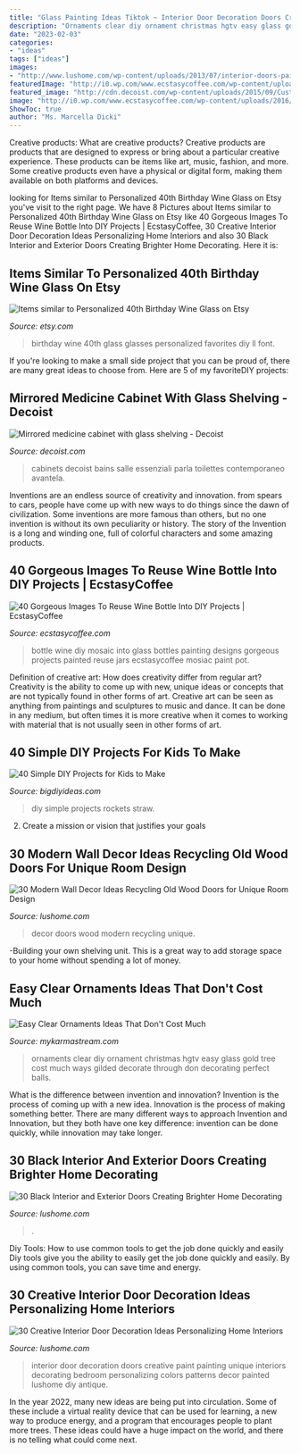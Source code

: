 ```yaml
---
title: "Glass Painting Ideas Tiktok ~ Interior Door Decoration Doors Creative Paint Painting Unique Interiors Decorating Bedroom Personalizing Colors Patterns Decor Painted Lushome Diy Antique"
description: "Ornaments clear diy ornament christmas hgtv easy glass gold tree cost much ways gilded decorate through don decorating perfect balls"
date: "2023-02-03"
categories:
- "ideas"
tags: ["ideas"]
images:
- "http://www.lushome.com/wp-content/uploads/2013/07/interior-doors-painting-decoration-patterns-8.jpg"
featuredImage: "http://i0.wp.com/www.ecstasycoffee.com/wp-content/uploads/2016/10/beautiful-bottle-mosaic.jpg?resize=400,600"
featured_image: "http://cdn.decoist.com/wp-content/uploads/2015/09/Custom0designed-built-in-medicine-cabinet-600x838.jpg"
image: "http://i0.wp.com/www.ecstasycoffee.com/wp-content/uploads/2016/10/beautiful-bottle-mosaic.jpg?resize=400,600"
ShowToc: true
author: "Ms. Marcella Dicki"
---
```



Creative products: What are creative products?
Creative products are products that are designed to express or bring about a particular creative experience. These products can be items like art, music, fashion, and more. Some creative products even have a physical or digital form, making them available on both platforms and devices.

	

		
looking for Items similar to Personalized 40th Birthday Wine Glass on Etsy you've visit to the right page. We have 8 Pictures about Items similar to Personalized 40th Birthday Wine Glass on Etsy like 40 Gorgeous Images To Reuse Wine Bottle Into DIY Projects | EcstasyCoffee, 30 Creative Interior Door Decoration Ideas Personalizing Home Interiors and also 30 Black Interior and Exterior Doors Creating Brighter Home Decorating. Here it is:
		
    
## Items Similar To Personalized 40th Birthday Wine Glass On Etsy

<img loading=lazy src="https://img1.etsystatic.com/000/0/6353218/il_570xN.329249373.jpg" onerror="this.onerror=null;this.src='https://tse1.mm.bing.net/th?id=OIP.jqy9FnH3tNPU2eiETXq3TgHaJ4&amp;pid=15.1';" alt="Items similar to Personalized 40th Birthday Wine Glass on Etsy">

_Source: etsy.com_

>birthday wine 40th glass glasses personalized favorites diy ll font. 

	

If you're looking to make a small side project that you can be proud of, there are many great ideas to choose from. Here are 5 of my favoriteDIY projects: 

    
## Mirrored Medicine Cabinet With Glass Shelving - Decoist

<img loading=lazy src="http://cdn.decoist.com/wp-content/uploads/2015/09/Custom0designed-built-in-medicine-cabinet-600x838.jpg" onerror="this.onerror=null;this.src='https://tse4.mm.bing.net/th?id=OIP.q_-YgIwYS0RLZaSgviCLQgHaKW&amp;pid=15.1';" alt="Mirrored medicine cabinet with glass shelving - Decoist">

_Source: decoist.com_

>cabinets decoist bains salle essenziali parla toilettes contemporaneo avantela. 

	

Inventions are an endless source of creativity and innovation. from spears to cars, people have come up with new ways to do things since the dawn of civilization. Some inventions are more famous than others, but no one invention is without its own peculiarity or history. The story of the Invention is a long and winding one, full of colorful characters and some amazing products.

    
## 40 Gorgeous Images To Reuse Wine Bottle Into DIY Projects | EcstasyCoffee

<img loading=lazy src="http://i0.wp.com/www.ecstasycoffee.com/wp-content/uploads/2016/10/beautiful-bottle-mosaic.jpg?resize=400,600" onerror="this.onerror=null;this.src='https://tse1.mm.bing.net/th?id=OIP.2nMtVPuLvMUAiNP4gJVGjQAAAA&amp;pid=15.1';" alt="40 Gorgeous Images To Reuse Wine Bottle Into DIY Projects | EcstasyCoffee">

_Source: ecstasycoffee.com_

>bottle wine diy mosaic into glass bottles painting designs gorgeous projects painted reuse jars ecstasycoffee mosiac paint pot. 

	

Definition of creative art: How does creativity differ from regular art?
Creativity is the ability to come up with new, unique ideas or concepts that are not typically found in other forms of art. Creative art can be seen as anything from paintings and sculptures to music and dance. It can be done in any medium, but often times it is more creative when it comes to working with material that is not usually seen in other forms of art.

    
## 40 Simple DIY Projects For Kids To Make

<img loading=lazy src="http://www.bigdiyideas.com/wp-content/uploads/2015/06/STRAW-ROCKETS.jpg" onerror="this.onerror=null;this.src='https://tse3.mm.bing.net/th?id=OIP.ABGnq94EkMfikPsLBJ_PIwHaKh&amp;pid=15.1';" alt="40 Simple DIY Projects for Kids to Make">

_Source: bigdiyideas.com_

>diy simple projects rockets straw. 

	

2. Create a mission or vision that justifies your goals

    
## 30 Modern Wall Decor Ideas Recycling Old Wood Doors For Unique Room Design

<img loading=lazy src="http://www.lushome.com/wp-content/uploads/2013/03/recycling-old-soors-modern-wall-decor-ideas-24.jpg" onerror="this.onerror=null;this.src='https://tse4.mm.bing.net/th?id=OIP.KJgp6IKjavaKVDDhSlq1UgHaK0&amp;pid=15.1';" alt="30 Modern Wall Decor Ideas Recycling Old Wood Doors for Unique Room Design">

_Source: lushome.com_

>decor doors wood modern recycling unique. 

	

-Building your own shelving unit. This is a great way to add storage space to your home without spending a lot of money.

    
## Easy Clear Ornaments Ideas That Don&#039;t Cost Much

<img loading=lazy src="https://mykarmastream.com/wp-content/uploads/2017/12/diy-clear-ornament-8.jpg" onerror="this.onerror=null;this.src='https://tse4.mm.bing.net/th?id=OIP.bN96ywLeFlqNsZV5nrNufwHaLH&amp;pid=15.1';" alt="Easy Clear Ornaments Ideas That Don&#039;t Cost Much">

_Source: mykarmastream.com_

>ornaments clear diy ornament christmas hgtv easy glass gold tree cost much ways gilded decorate through don decorating perfect balls. 

	

What is the difference between invention and innovation?
Invention is the process of coming up with a new idea. Innovation is the process of making something better. There are many different ways to approach Invention and Innovation, but they both have one key difference: invention can be done quickly, while innovation may take longer.

    
## 30 Black Interior And Exterior Doors Creating Brighter Home Decorating

<img loading=lazy src="https://www.lushome.com/wp-content/uploads/2014/07/black-color-painting-ideas-exterior-doors-11.jpg" onerror="this.onerror=null;this.src='https://tse2.mm.bing.net/th?id=OIP.dfn4J75BWWpUL4oJR16ujQAAAA&amp;pid=15.1';" alt="30 Black Interior and Exterior Doors Creating Brighter Home Decorating">

_Source: lushome.com_

>. 

	

Diy Tools: How to use common tools to get the job done quickly and easily
Diy tools give you the ability to easily get the job done quickly and easily. By using common tools, you can save time and energy.

    
## 30 Creative Interior Door Decoration Ideas Personalizing Home Interiors

<img loading=lazy src="http://www.lushome.com/wp-content/uploads/2013/07/interior-doors-painting-decoration-patterns-8.jpg" onerror="this.onerror=null;this.src='https://tse1.mm.bing.net/th?id=OIP.gvcBRK5vgvMJf4CvDU9mXQAAAA&amp;pid=15.1';" alt="30 Creative Interior Door Decoration Ideas Personalizing Home Interiors">

_Source: lushome.com_

>interior door decoration doors creative paint painting unique interiors decorating bedroom personalizing colors patterns decor painted lushome diy antique. 

	

In the year 2022, many new ideas are being put into circulation. Some of these include a virtual reality device that can be used for learning, a new way to produce energy, and a program that encourages people to plant more trees. These ideas could have a huge impact on the world, and there is no telling what could come next.

